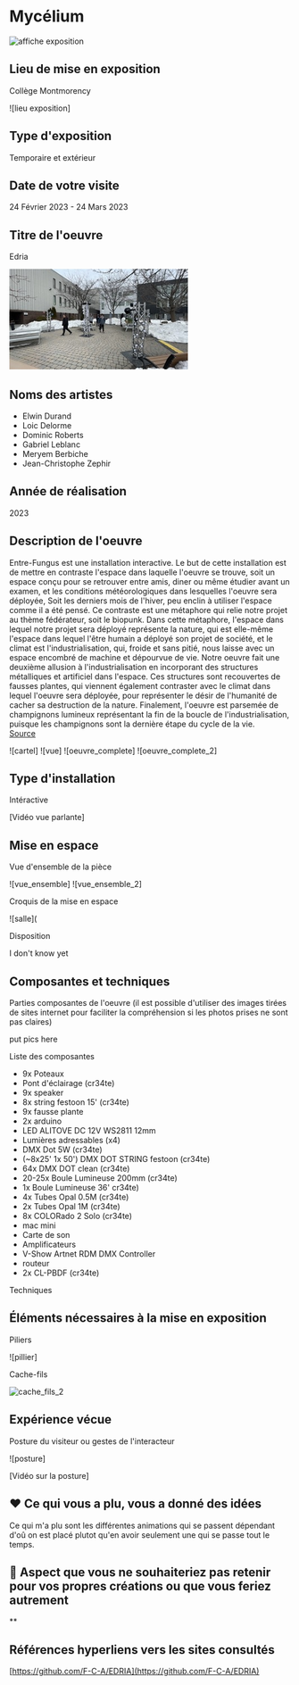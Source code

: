 # Mycélium

![affiche exposition](media/20230224_Mycélium.PNG)

## Lieu de mise en exposition
Collège Montmorency

![lieu exposition]

## Type d'exposition 
Temporaire et extérieur

## Date de votre visite		
24 Février 2023 - 24 Mars 2023

## Titre de l'oeuvre
Edria

![oeuvre_complete](media/20230317_oeuvre_complete.jpeg)


## Noms des artistes
* Elwin Durand
* Loic Delorme
* Dominic Roberts
* Gabriel Leblanc
* Meryem Berbiche
* Jean-Christophe Zephir


## Année de réalisation
2023

## Description de l'oeuvre	
Entre-Fungus est une installation interactive. Le but de cette installation est de mettre en contraste l'espace dans laquelle l'oeuvre se trouve, soit un espace conçu pour se retrouver entre amis, diner ou même étudier avant un examen, et les conditions météorologiques dans lesquelles l'oeuvre sera déployée, Soit les derniers mois de l'hiver, peu enclin à utiliser l'espace comme il a été pensé. Ce contraste est une métaphore qui relie notre projet au thème fédérateur, soit le biopunk. Dans cette métaphore, l'espace dans lequel notre projet sera déployé représente la nature, qui est elle-même l'espace dans lequel l'être humain a déployé son projet de société, et le climat est l'industrialisation, qui, froide et sans pitié, nous laisse avec un espace encombré de machine et dépourvue de vie. Notre oeuvre fait une deuxième allusion à l'industrialisation en incorporant des structures métalliques et artificiel dans l'espace. Ces structures sont recouvertes de fausses plantes, qui viennent également contraster avec le climat dans lequel l'oeuvre sera déployée, pour représenter le désir de l'humanité de cacher sa destruction de la nature. Finalement, l'oeuvre est parsemée de champignons lumineux représentant la fin de la boucle de l'industrialisation, puisque les champignons sont la dernière étape du cycle de la vie.  
[Source](https://tim-montmorency.com/2023/projets/EDRIA/docs/web/index.html)

![cartel]
![vue]
![oeuvre_complete]
![oeuvre_complete_2]


## Type d'installation
Intéractive

[Vidéo vue parlante]


## Mise en espace	
Vue d'ensemble de la pièce 

![vue_ensemble]
![vue_ensemble_2]

Croquis de la mise en espace

![salle](


Disposition

I don't know yet

## Composantes et techniques	
Parties composantes de l'oeuvre (il est possible d'utiliser des images tirées de sites internet pour faciliter la compréhension si les photos prises ne sont pas claires)	

put pics here

Liste des composantes
* 9x Poteaux
* Pont d'éclairage (cr34te)
* 9x speaker
* 8x string festoon 15' (cr34te)
* 9x fausse plante
* 2x arduino
* LED ALITOVE DC 12V WS2811 12mm
* Lumières adressables (x4)
* DMX Dot 5W (cr34te)
* (~8x25' 1x 50') DMX DOT STRING festoon  (cr34te)
* 64x DMX DOT clean (cr34te)
* 20-25x Boule Lumineuse 200mm (cr34te)
* 1x Boule Lumineuse 36' cr34te)
* 4x Tubes Opal 0.5M (cr34te)
* 2x Tubes Opal 1M (cr34te)
* 8x COLORado 2 Solo (cr34te)
* mac mini
* Carte de son
* Amplificateurs
* V-Show Artnet RDM DMX Controller
* routeur
* 2x CL-PBDF (cr34te)


Techniques


## Éléments nécessaires à la mise en exposition
Piliers 

![pillier]

Cache-fils

![cache_fils_2](médias/20230203_composante_cables.png)


## Expérience vécue
Posture du visiteur ou gestes de l'interacteur 

![posture]

[Vidéo sur la posture]



## ❤️ Ce qui vous a plu, vous a donné des idées
Ce qui m'a plu sont les différentes animations qui se passent dépendant d'oû on est placé plutot qu'en avoir seulement une qui se passe tout le temps.


## 🤔 Aspect que vous ne souhaiteriez pas retenir pour vos propres créations ou que vous feriez autrement

**

## Références		hyperliens vers les sites consultés
[https://github.com/F-C-A/EDRIA](https://github.com/F-C-A/EDRIA)



